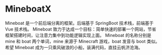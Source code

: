 # MineboatX
Mineboat 是一个前后端分离的框架。后端基于 SpringBoot 技术栈，前端基于 Vue 技术栈。 Mineboat 致力于达成一个目标：简单快速的部署一个网站，节省框架搭建时间，让注意力集中到功能逻辑实现上面。 Mineboat 的名称分别是 mine 和 boat 两个单词，mine 来源于 Minecraft 游戏，boat 发音与 boot 类似。希望 Mineboat 成为一只乘风破浪的小船，装满代码，直挂云帆济沧海。
